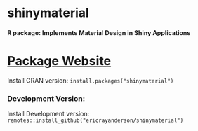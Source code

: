 
# shinymaterial

#### R package: Implements Material Design in Shiny Applications
[Package Website](https://ericrayanderson.github.io/shinymaterial/)
===================================================================
Install CRAN version:        `install.packages("shinymaterial")`

### Development Version:
Install Development version: `remotes::install_github("ericrayanderson/shinymaterial")`
